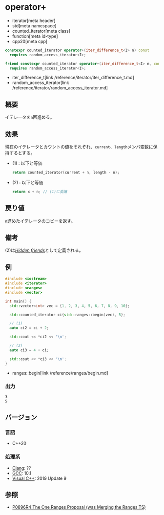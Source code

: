 # operator+
* iterator[meta header]
* std[meta namespace]
* counted_iterator[meta class]
* function[meta id-type]
* cpp20[meta cpp]

```cpp
constexpr counted_iterator operator+(iter_difference_t<I> n) const
  requires random_access_iterator<I>;                                                           // (1)

friend constexpr counted_iterator operator+(iter_difference_t<I> n, const counted_iterator& x)
  requires random_access_iterator<I>;                                                           // (2)
```
* iter_difference_t[link /reference/iterator/iter_difference_t.md]
* random_access_iterator[link /reference/iterator/random_access_iterator.md]


## 概要

イテレータを`n`回進める。

## 効果

現在のイテレータとカウントの値をそれぞれ、`current`、`length`メンバ変数に保持するとする。

- (1) : 以下と等価  
    ```cpp
    return counted_iterator(current + n, length - n);
    ```

- (2) : 以下と等価  
    ```cpp
    return x + n; // (1)に委譲
    ```

## 戻り値

`n`進めたイテレータのコピーを返す。

## 備考

(2)は[*Hidden friends*](/article/lib/hidden_friends.md)として定義される。

## 例
```cpp example
#include <iostream>
#include <iterator>
#include <ranges>
#include <vector>

int main() {
  std::vector<int> vec = {1, 2, 3, 4, 5, 6, 7, 8, 9, 10};

  std::counted_iterator ci{std::ranges::begin(vec), 5};

  // (1)
  auto ci2 = ci + 2;

  std::cout << *ci2 << '\n';

  // (2)
  auto ci3 = 4 + ci;

  std::cout << *ci3 << '\n';
}
```
* ranges::begin[link /reference/ranges/begin.md]

### 出力
```
3
5
```

## バージョン
### 言語
- C++20

### 処理系
- [Clang](/implementation.md#clang): ??
- [GCC](/implementation.md#gcc): 10.1
- [Visual C++](/implementation.md#visual_cpp): 2019 Update 9

## 参照
- [P0896R4 The One Ranges Proposal (was Merging the Ranges TS)](http://www.open-std.org/jtc1/sc22/wg21/docs/papers/2018/p0896r4.pdf)
